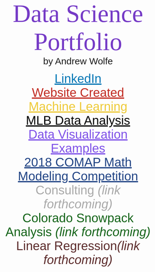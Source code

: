 <p id="library">Data Science Portfolio</p>
<p id="name">by Andrew Wolfe</p>
<br>
<p id="linkedin"><a id="linkedin" href="https://www.linkedin.com/in/akwolfe/" target="_blank">LinkedIn</a></p>

<p id="website" class="website"><a id="website" class="website" href="https://roctober92.github.io" target="_blank">Website Created</a></p>

<p class="website"><a id="machine" class="website" href="topics/ml/index.html" target="_blank">Machine Learning</a></p>

<p class = "website" id = "mlb"><a id = "mlb" href = "topics/dv/final_presentation.html"
target = "_blank">MLB Data Analysis</a></p>

<p id="math335" class="website"><a id = "math335" href="topics/dv/index.html" target = "_blank">Data Visualization Examples</a></p>

<p id="model" class="website"><a href="topics/comap/index.html" target = "_blank" id="model">2018 COMAP Math Modeling Competition</a></p>

<p id="consult" class="website">Consulting <i>(link forthcoming)</i></p>

<p id="snow" class="website">Colorado Snowpack Analysis <i>(link forthcoming)</i></p>

<p id="regression" class="website">Linear Regression<i>(link forthcoming)</i></p>




<style>
@import url('https://fonts.googleapis.com/css?family=Bitter');
@import url('https://fonts.googleapis.com/css?family=Fjalla+One');
@import url('https://fonts.googleapis.com/css?family=Nanum+Gothic');
@import url('https://fonts.googleapis.com/css?family=Quicksand');
#library{
margin: auto;
text-align: center;
font-size: 80px;
color: #753AC6;
font-family: 'Bitter', serif;
}
#name{
margin: auto;
text-align: center;
font-size: 30px;
font-family: 'Fjalla One', sans-serif;
}
#linkedin{
margin: auto;
text-align: center;
font-size: 40px;
font-family: 'Nanum Gothic', sans-serif;
color: #0077B5;
}
#website{
color: #C22C23;
}
.website{
margin: auto;
text-align: center;
font-size: 40px;
font-family: 'Quicksand', sans-serif;
}
#machine{
color: #EECA38;
}
#consult{
color: darkgrey;
}
#snow{
color: #146419;
}
#model{
color: #214485;
}
#math335{
color: #7F52E8;
}
#regression{
color: #5C2C2C;
}
#mlb{
color: black;
}
</style>